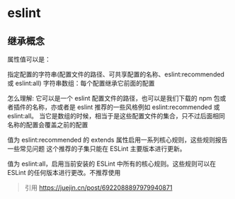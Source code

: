 # eslint

## 继承概念

属性值可以是：

指定配置的字符串(配置文件的路径、可共享配置的名称、eslint:recommended 或 eslint:all)
字符串数组：每个配置继承它前面的配置

怎么理解:
它可以是一个 eslint 配置文件的路径，也可以是我们下载的 npm 包或者插件的名称，亦或者是 eslint 推荐的一些风格例如 eslint:recommended 或 eslint:all。
当它是数组的时候，相当于是这些配置文件的集合，只不过后面相同名称的配置会覆盖之前的配置

值为 eslint:recommended 的 extends 属性启用一系列核心规则，这些规则报告一些常见问题 这个推荐的子集只能在 ESLint 主要版本进行更新。

值为 eslint:all，启用当前安装的 ESLint 中所有的核心规则。这些规则可以在 ESLint 的任何版本进行更改。不推荐使用

> 引用
> https://juejin.cn/post/6922088897979940871
